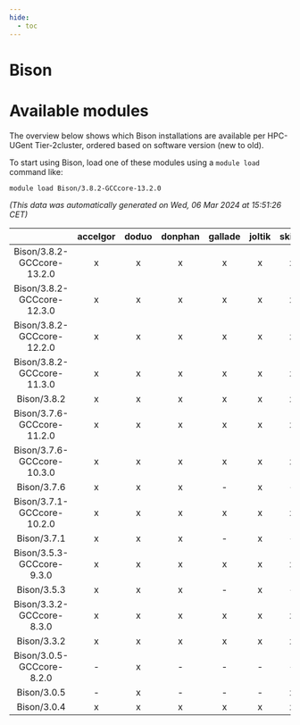 ```yaml
---
hide:
  - toc
---
```


Bison
=====

# Available modules


The overview below shows which Bison installations are available per HPC-UGent Tier-2cluster, ordered based on software version (new to old).

To start using Bison, load one of these modules using a `module load` command like:

```shell
module load Bison/3.8.2-GCCcore-13.2.0
```

*(This data was automatically generated on Wed, 06 Mar 2024 at 15:51:26 CET)*  

| |accelgor|doduo|donphan|gallade|joltik|skitty|
| :---: | :---: | :---: | :---: | :---: | :---: | :---: |
|Bison/3.8.2-GCCcore-13.2.0|x|x|x|x|x|x|
|Bison/3.8.2-GCCcore-12.3.0|x|x|x|x|x|x|
|Bison/3.8.2-GCCcore-12.2.0|x|x|x|x|x|x|
|Bison/3.8.2-GCCcore-11.3.0|x|x|x|x|x|x|
|Bison/3.8.2|x|x|x|x|x|x|
|Bison/3.7.6-GCCcore-11.2.0|x|x|x|x|x|x|
|Bison/3.7.6-GCCcore-10.3.0|x|x|x|x|x|x|
|Bison/3.7.6|x|x|x|-|x|-|
|Bison/3.7.1-GCCcore-10.2.0|x|x|x|x|x|x|
|Bison/3.7.1|x|x|x|-|x|-|
|Bison/3.5.3-GCCcore-9.3.0|x|x|x|x|x|x|
|Bison/3.5.3|x|x|x|-|x|-|
|Bison/3.3.2-GCCcore-8.3.0|x|x|x|x|x|x|
|Bison/3.3.2|x|x|x|x|x|x|
|Bison/3.0.5-GCCcore-8.2.0|-|x|-|-|-|-|
|Bison/3.0.5|-|x|-|-|-|x|
|Bison/3.0.4|x|x|x|x|x|x|
